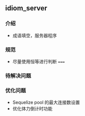 ## idiom_server

### 介绍
 * 成语填空，服务器程序

### 规范
 * 尽量使用恒等进行判断 `===`

### 待解决问题

### 优化问题
 * Sequelize pool 的最大连接数设置
 * 优化体力倒计时功能
